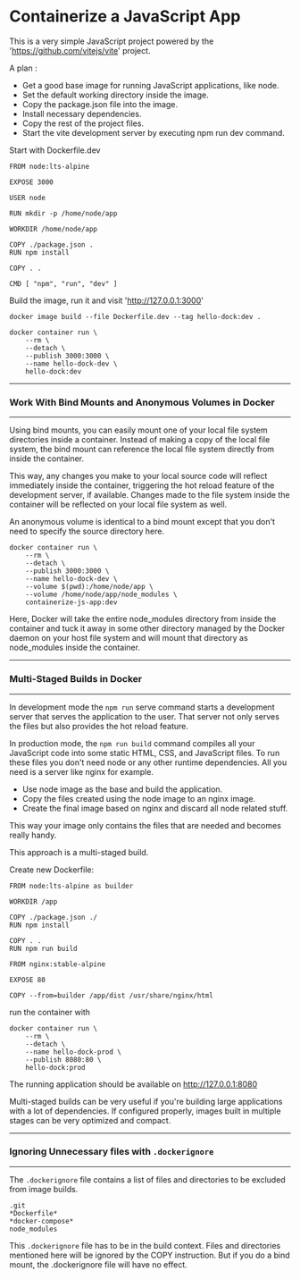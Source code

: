 # Containerize a JavaScript App

This is a very simple JavaScript project powered by the 'https://github.com/vitejs/vite' project.

A plan :
- Get a good base image for running JavaScript applications, like node.
- Set the default working directory inside the image.
- Copy the package.json file into the image.
- Install necessary dependencies.
- Copy the rest of the project files.
- Start the vite development server by executing npm run dev command.

Start with Dockerfile.dev
```
FROM node:lts-alpine

EXPOSE 3000

USER node

RUN mkdir -p /home/node/app

WORKDIR /home/node/app

COPY ./package.json .
RUN npm install

COPY . .

CMD [ "npm", "run", "dev" ]
```
Build the image, run it and visit 'http://127.0.0.1:3000'
```
docker image build --file Dockerfile.dev --tag hello-dock:dev .

docker container run \
    --rm \
    --detach \
    --publish 3000:3000 \
    --name hello-dock-dev \
    hello-dock:dev
```
---
### Work With Bind Mounts and Anonymous Volumes in Docker
---
Using bind mounts, you can easily mount one of your local file system directories inside a container. Instead of making a copy of the local file system, the bind mount can reference the local file system directly from inside the container.  

This way, any changes you make to your local source code will reflect immediately inside the container,  triggering the hot reload feature of the development server, if available. Changes made to the file system inside the container will be reflected on your local file system as well.  

An anonymous volume is identical to a bind mount except that you don't need to specify the source directory here.

```
docker container run \
    --rm \
    --detach \
    --publish 3000:3000 \
    --name hello-dock-dev \
    --volume $(pwd):/home/node/app \
    --volume /home/node/app/node_modules \
    containerize-js-app:dev  
```   
Here, Docker will take the entire node_modules directory from inside the container and tuck it away in some other directory managed by the Docker daemon on your host file system and will mount that directory as node_modules inside the container.

---
### Multi-Staged Builds in Docker
---
In development mode the ```npm run``` serve command starts a development server that serves the application to the user. That server not only serves the files but also provides the hot reload feature.

In production mode, the ```npm run build``` command compiles all your JavaScript code into some static HTML, CSS, and JavaScript files. To run these files you don't need node or any other runtime dependencies. All you need is a server like nginx for example.

- Use node image as the base and build the application.
- Copy the files created using the node image to an nginx image.
- Create the final image based on nginx and discard all node related stuff.

This way your image only contains the files that are needed and becomes really handy.

This approach is a multi-staged build. 

Create new Dockerfile:
```
FROM node:lts-alpine as builder

WORKDIR /app

COPY ./package.json ./
RUN npm install

COPY . .
RUN npm run build

FROM nginx:stable-alpine

EXPOSE 80

COPY --from=builder /app/dist /usr/share/nginx/html
```
run the container with 
```
docker container run \
    --rm \
    --detach \
    --name hello-dock-prod \
    --publish 8080:80 \
    hello-dock:prod
```
The running application should be available on http://127.0.0.1:8080 

Multi-staged builds can be very useful if you're building large applications with a lot of dependencies. If configured properly, images built in multiple stages can be very optimized and compact.

---
### Ignoring Unnecessary files with ```.dockerignore```
---
The ```.dockerignore``` file contains a list of files and directories to be excluded from image builds.
```
.git
*Dockerfile*
*docker-compose*
node_modules
```
This ```.dockerignore``` file has to be in the build context. Files and directories mentioned here will be ignored by the COPY instruction. But if you do a bind mount, the .dockerignore file will have no effect. 
